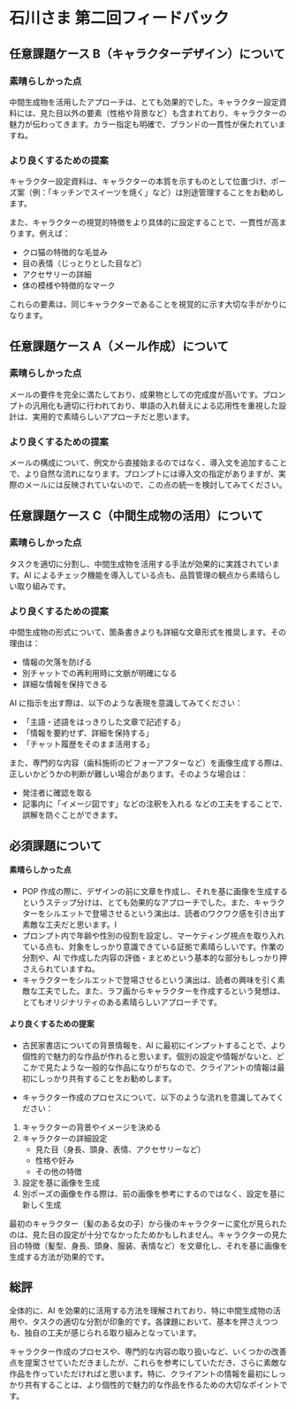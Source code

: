 # 石川さま 第二回フィードバック

## 任意課題ケース B（キャラクターデザイン）について

### 素晴らしかった点

中間生成物を活用したアプローチは、とても効果的でした。キャラクター設定資料には、見た目以外の要素（性格や背景など）も含まれており、キャラクターの魅力が伝わってきます。カラー指定も明確で、ブランドの一貫性が保たれていますね。

### より良くするための提案

キャラクター設定資料は、キャラクターの本質を示すものとして位置づけ、ポーズ案（例：「キッチンでスイーツを焼く」など）は別途管理することをお勧めします。

また、キャラクターの視覚的特徴をより具体的に設定することで、一貫性が高まります。例えば：

-   クロ猫の特徴的な毛並み
-   目の表情（じっとりとした目など）
-   アクセサリーの詳細
-   体の模様や特徴的なマーク

これらの要素は、同じキャラクターであることを視覚的に示す大切な手がかりになります。

## 任意課題ケース A（メール作成）について

### 素晴らしかった点

メールの要件を完全に満たしており、成果物としての完成度が高いです。プロンプトの汎用化も適切に行われており、単語の入れ替えによる応用性を重視した設計は、実用的で素晴らしいアプローチだと思います。

### より良くするための提案

メールの構成について、例文から直接始まるのではなく、導入文を追加することで、より自然な流れになります。プロンプトには導入文の指定がありますが、実際のメールには反映されていないので、この点の統一を検討してみてください。

## 任意課題ケース C（中間生成物の活用）について

### 素晴らしかった点

タスクを適切に分割し、中間生成物を活用する手法が効果的に実践されています。AI によるチェック機能を導入している点も、品質管理の観点から素晴らしい取り組みです。

### より良くするための提案

中間生成物の形式について、箇条書きよりも詳細な文章形式を推奨します。その理由は：

-   情報の欠落を防げる
-   別チャットでの再利用時に文脈が明確になる
-   詳細な情報を保持できる

AI に指示を出す際は、以下のような表現を意識してみてください：

-   「主語・述語をはっきりした文章で記述する」
-   「情報を要約せず、詳細を保持する」
-   「チャット履歴をそのまま活用する」

また、専門的な内容（歯科施術のビフォーアフターなど）を画像生成する際は、正しいかどうかの判断が難しい場合があります。そのような場合は：

-   発注者に確認を取る
-   記事内に「イメージ図です」などの注釈を入れる
    などの工夫をすることで、誤解を防ぐことができます。

## 必須課題について

#### 素晴らしかった点

-   POP 作成の際に、デザインの前に文章を作成し、それを基に画像を生成するというステップ分けは、とても効果的なアプローチでした。また、キャラクターをシルエットで登場させるという演出は、読者のワクワク感を引き出す素敵な工夫だと思います。I
-   プロンプト内で年齢や性別の役割を設定し、マーケティング視点を取り入れている点も、対象をしっかり意識できている証拠で素晴らしいです。作業の分割や、AI で作成した内容の評価・まとめという基本的な部分もしっかり押さえられていますね。
-   キャラクターをシルエットで登場させるという演出は、読者の興味を引く素敵な工夫でした。また、ラフ画からキャラクターを作成するという発想は、とてもオリジナリティのある素晴らしいアプローチです。

#### より良くするための提案

-   古民家書店についての背景情報を、AI に最初にインプットすることで、より個性的で魅力的な作品が作れると思います。個別の設定や情報がないと、どこかで見たような一般的な作品になりがちなので、クライアントの情報は最初にしっかり共有することをお勧めします。

-   キャラクター作成のプロセスについて、以下のような流れを意識してみてください：

1. キャラクターの背景やイメージを決める
2. キャラクターの詳細設定
    - 見た目（身長、頭身、表情、アクセサリーなど）
    - 性格や好み
    - その他の特徴
3. 設定を基に画像を生成
4. 別ポーズの画像を作る際は、前の画像を参考にするのではなく、設定を基に新しく生成

最初のキャラクター（髪のある女の子）から後のキャラクターに変化が見られたのは、見た目の設定が十分でなかったためかもしれません。キャラクターの見た目の特徴（髪型、身長、頭身、服装、表情など）を文章化し、それを基に画像を生成する方法が効果的です。

## 総評

全体的に、AI を効果的に活用する方法を理解されており、特に中間生成物の活用や、タスクの適切な分割が印象的です。各課題において、基本を押さえつつも、独自の工夫が感じられる取り組みとなっています。

キャラクター作成のプロセスや、専門的な内容の取り扱いなど、いくつかの改善点を提案させていただきましたが、これらを参考にしていただき、さらに素敵な作品を作っていただければと思います。特に、クライアントの情報を最初にしっかり共有することは、より個性的で魅力的な作品を作るための大切なポイントです。
